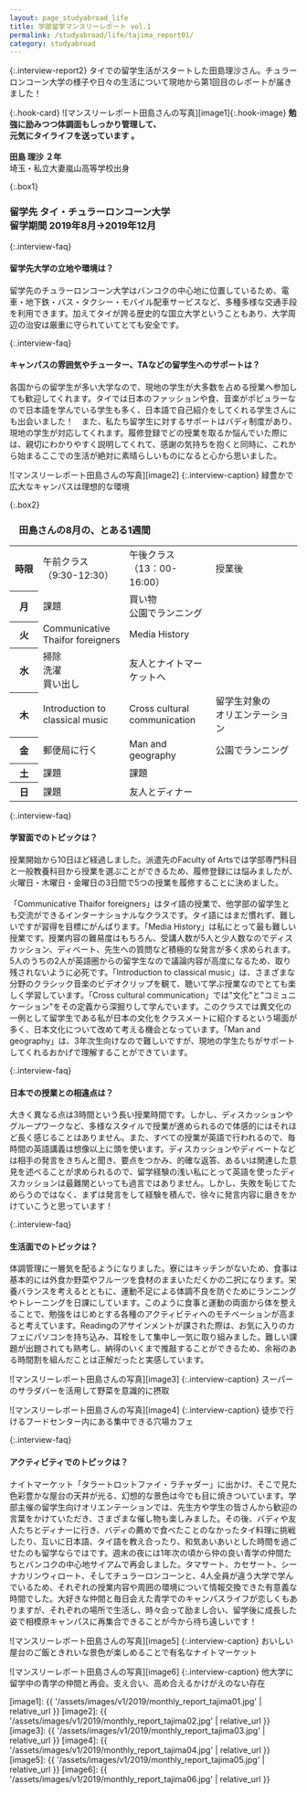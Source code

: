 ```yaml
---
layout: page_studyabroad_life
title: 学部留学マンスリーレポート vol.1
permalink: /studyabroad/life/tajima_report01/
category: studyabroad
---
```


{:.interview-report2}
タイでの留学生活がスタートした田島理沙さん。チュラーロンコーン大学の様子や日々の生活について現地から第1回目のレポートが届きました！  

{:.hook-card}
![マンスリーレポート田島さんの写真][image1]{:.hook-image}
**勉強に励みつつ体調面もしっかり管理して、  
元気にタイライフを送っています 。**
<br>
<br>
**田島 理沙 ２年**  
埼玉・私立大妻嵐山高等学校出身  


{:.box1}
### 留学先 タイ・チュラーロンコーン大学<br>留学期間 2019年8月→2019年12月


{:.interview-faq}
#### 留学先大学の立地や環境は？
留学先のチュラーロンコーン大学はバンコクの中心地に位置しているため、電車・地下鉄・バス・タクシー・モバイル配車サービスなど、多種多様な交通手段を利用できます。加えてタイが誇る歴史的な国立大学ということもあり、大学周辺の治安は厳重に守られていてとても安全です。

{:.interview-faq}
#### キャンパスの雰囲気やチューター、TAなどの留学生へのサポートは？
各国からの留学生が多い大学なので、現地の学生が大多数を占める授業へ参加しても歓迎してくれます。タイでは日本のファッションや食、音楽がポピュラーなので日本語を学んでいる学生も多く、日本語で自己紹介をしてくれる学生さんにも出会いました！　また、私たち留学生に対するサポートはバディ制度があり、現地の学生が対応してくれます。履修登録でどの授業を取るか悩んでいた際には、親切にわかりやすく説明してくれて、感謝の気持ちを抱くと同時に、これから始まるここでの生活が絶対に素晴らしいものになると心から思いました。

![マンスリーレポート田島さんの写真][image2]
{:.interview-caption}
緑豊かで広大なキャンパスは理想的な環境

{:.box2}
### 　田島さんの8月の、とある1週間
<table class="table-report">
  <tbody>
    <tr>
      <th class="time" width="10%">時限</th>
      <td class="time" width="30%">午前クラス<br>（9:30-12:30）</td>
      <td class="time" width="30%">午後クラス<br>（13：00-16:00）</td>
      <td class="time" width="30%">授業後</td>
    </tr>
    <tr>
      <th>月</th>
      <td>課題</td>
      <td>買い物<br>公園でランニング</td>
      <td></td>
    </tr>
    <tr class="day">
      <th>火</th>
      <td>Communicative Thaifor foreigners</td>
      <td>Media History</td>
      <td></td>
    </tr>
    <tr>
      <th>水</th>
      <td>掃除<br>洗濯<br>買い出し</td>
      <td>友人とナイトマーケットへ</td>
      <td></td>
    </tr>
    <tr class="day">
      <th>木</th>
      <td>Introduction to classical music</td>
      <td>Cross cultural communication</td>
      <td>留学生対象の<br>オリエンテーション</td>
    </tr>
    <tr>
      <th>金</th>
      <td>郵便局に行く</td>
      <td>Man and geography</td>
      <td>公園でランニング</td>
    </tr>
      <tr class="day">
      <th>土</th>
      <td>課題</td>
      <td>課題</td>
      <td></td>
    </tr>
        <tr>
      <th>日</th>
      <td>課題</td>
      <td>友人とディナー</td>
      <td></td>
    </tr>
  </tbody>
</table>

{:.interview-faq}
#### 学習面でのトピックは？
授業開始から10日ほど経過しました。派遣先のFaculty of Artsでは学部専門科目と一般教養科目から授業を選ぶことができるため、履修登録には悩みましたが、火曜日・木曜日・金曜日の3日間で5つの授業を履修することに決めました。
<br />
<br />
「Communicative Thaifor foreigners」はタイ語の授業で、他学部の留学生とも交流ができるインターナショナルなクラスです。タイ語にはまだ慣れず、難しいですが習得を目標にがんばります。「Media History」は私にとって最も難しい授業です。授業内容の難易度はもちろん、受講人数が5人と少人数なのでディスカッション、ディベート、先生への質問など積極的な発言が多く求められます。5人のうちの2人が英語圏からの留学生なので議論内容が高度になるため、取り残されないように必死です。「Introduction to classical music」は、さまざまな分野のクラシック音楽のビデオクリップを観て、聴いて学ぶ授業なのでとても楽しく学習しています。「Cross cultural communication」では"文化"と"コミュニケーション"をその定義から深掘りして学んでいます。このクラスでは異文化の一例として留学生である私が日本の文化をクラスメートに紹介するという場面が多く、日本文化について改めて考える機会となっています。「Man and geography」は、3年次生向けなので難しいですが、現地の学生たちがサポートしてくれるおかげで理解することができています。

{:.interview-faq}
#### 日本での授業との相違点は？
大きく異なる点は3時間という長い授業時間です。しかし、ディスカッションやグループワークなど、多様なスタイルで授業が進められるので体感的にはそれほど長く感じることはありません。また、すべての授業が英語で行われるので、毎時間の英語講義は想像以上に頭を使います。ディスカッションやディベートなどは相手の発言をきちんと聞き、要点をつかみ、的確な返答、あるいは関連した意見を述べることが求められるので、留学経験の浅い私にとって英語を使ったディスカッションは最難関といっても過言ではありません。しかし、失敗を恥じてためらうのではなく、まずは発言をして経験を積んで、徐々に発言内容に磨きをかけていこうと思っています！

{:.interview-faq}
#### 生活面でのトピックは？
体調管理に一層気を配るようになりました。寮にはキッチンがないため、食事は基本的には外食か野菜やフルーツを食材のままいただくかの二択になります。栄養バランスを考えるとともに、運動不足による体調不良を防ぐためにランニングやトレーニングを日課にしています。このように食事と運動の両面から体を整えることで、勉強をはじめとする各種のアクティビティへのモチベーションが高まると考えています。Readingのアサインメントが課された際は、お気に入りのカフェにパソコンを持ち込み、耳栓をして集中し一気に取り組みました。難しい課題が出題されても熟考し、納得のいくまで推敲することができるため、余裕のある時間割を組んだことは正解だったと実感しています。


![マンスリーレポート田島さんの写真][image3]
{:.interview-caption}
スーパーのサラダバーを活用して野菜を意識的に摂取

![マンスリーレポート田島さんの写真][image4]
{:.interview-caption}
徒歩で行けるフードセンター内にある集中できる穴場カフェ

{:.interview-faq}
#### アクティビティでのトピックは？
ナイトマーケット「タラートロットファイ・ラチャダー」に出かけ、そこで見た色彩豊かな屋台の天井が光る、幻想的な景色は今でも目に焼きついています。学部主催の留学生向けオリエンテーションでは、先生方や学生の皆さんから歓迎の言葉をかけていただき、さまざまな催し物も楽しみました。その後、バディや友人たちとディナーに行き、バディの薦めで食べたことのなかったタイ料理に挑戦したり、互いに日本語、タイ語を教え合ったり、和気あいあいとした時間を過ごせたのも留学ならではです。週末の夜には1年次の頃から仲の良い青学の仲間たちとバンコクの中心地サイアムで再会しました。タマサート、カセサート、シーナカリンウィロート、そしてチュラーロンコーンと、4人全員が違う大学で学んでいるため、それぞれの授業内容や周囲の環境について情報交換できた有意義な時間でした。大好きな仲間と毎日会えた青学でのキャンパスライフが恋しくもありますが、それぞれの場所で生活し、時々会って励まし合い、留学後に成長した姿で相模原キャンパスに再集合できることが今から待ち遠しいです！

![マンスリーレポート田島さんの写真][image5]
{:.interview-caption}
おいしい屋台のご飯ときれいな景色が楽しめることで有名なナイトマーケット

![マンスリーレポート田島さんの写真][image6]
{:.interview-caption}
他大学に留学中の青学の仲間と再会。支え合い、高め合えるかけがえのない存在



[image1]: {{ '/assets/images/v1/2019/monthly_report_tajima01.jpg' | relative_url }}
[image2]: {{ '/assets/images/v1/2019/monthly_report_tajima02.jpg' | relative_url }}
[image3]: {{ '/assets/images/v1/2019/monthly_report_tajima03.jpg' | relative_url }}
[image4]: {{ '/assets/images/v1/2019/monthly_report_tajima04.jpg' | relative_url }}
[image5]: {{ '/assets/images/v1/2019/monthly_report_tajima05.jpg' | relative_url }}
[image6]: {{ '/assets/images/v1/2019/monthly_report_tajima06.jpg' | relative_url }}
